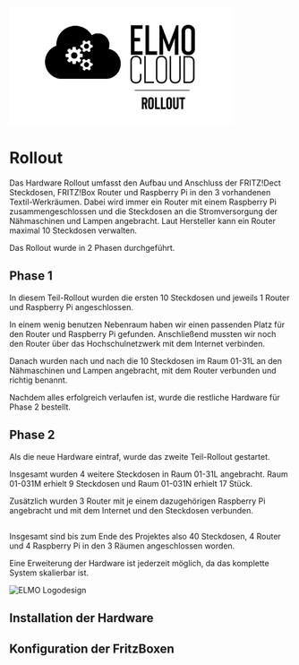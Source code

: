 
![Titelbild ELMO Rollout](Bilder/ELMO_RollOut_Docu.png)

# Rollout
Das Hardware Rollout umfasst den Aufbau und Anschluss der FRITZ!Dect Steckdosen, FRITZ!Box Router und Raspberry Pi in den 3 vorhandenen Textil-Werkräumen.
Dabei wird immer ein Router mit einem Raspberry Pi zusammengeschlossen und die Steckdosen an die Stromversorgung der Nähmaschinen und Lampen angebracht.
Laut Hersteller kann ein Router maximal 10 Steckdosen verwalten.

Das Rollout wurde in 2 Phasen durchgeführt.

## Phase 1
In diesem Teil-Rollout wurden die ersten 10 Steckdosen und jeweils 1 Router und Raspberry Pi angeschlossen.

In einem wenig benutzen Nebenraum haben wir einen passenden Platz für den Router und Raspberry Pi gefunden. Anschließend mussten wir noch den Router über das Hochschulnetzwerk mit dem Internet verbinden.

Danach wurden nach und nach die 10 Steckdosen im Raum 01-31L an den Nähmaschinen und Lampen angebracht, mit dem Router verbunden und richtig benannt.

Nachdem alles erfolgreich verlaufen ist, wurde die restliche Hardware für Phase 2 bestellt.

## Phase 2
Als die neue Hardware eintraf, wurde das zweite Teil-Rollout gestartet.

Insgesamt wurden 4 weitere Steckdosen in Raum 01-31L angebracht.
Raum 01-031M erhielt 9 Steckdosen und Raum 01-031N erhielt 17 Stück.

Zusätzlich wurden 3 Router mit je einem dazugehörigen Raspberry Pi angebracht und mit dem Internet und den Steckdosen verbunden.

##

Insgesamt sind bis zum Ende des Projektes also 40 Steckdosen, 4 Router und 4 Raspberry Pi in den 3 Räumen angeschlossen worden.

Eine Erweiterung der Hardware ist jederzeit möglich, da das komplette System skalierbar ist.

![ELMO Logodesign](Bilder/IMG_1830.HEIC)
## Installation der Hardware
## Konfiguration der FritzBoxen
<!--stackedit_data:
eyJoaXN0b3J5IjpbLTQxNjI1Nzc3MywtMTYzNTA0OTA4OCwtMz
I1NzU3ODMxXX0=
-->